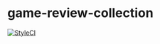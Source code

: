 # game-review-collection

[![StyleCI](https://github.styleci.io/repos/210535256/shield?branch=wishlist_create)](https://github.styleci.io/repos/210535256)
